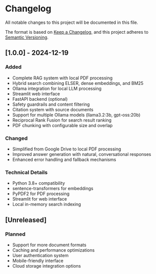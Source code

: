 # Changelog

All notable changes to this project will be documented in this file.

The format is based on [Keep a Changelog](https://keepachangelog.com/en/1.0.0/),
and this project adheres to [Semantic Versioning](https://semver.org/spec/v2.0.0.html).

## [1.0.0] - 2024-12-19

### Added
- Complete RAG system with local PDF processing
- Hybrid search combining ELSER, dense embeddings, and BM25
- Ollama integration for local LLM processing
- Streamlit web interface
- FastAPI backend (optional)
- Safety guardrails and content filtering
- Citation system with source documents
- Support for multiple Ollama models (llama3.2:3b, gpt-oss:20b)
- Reciprocal Rank Fusion for search result ranking
- PDF chunking with configurable size and overlap

### Changed
- Simplified from Google Drive to local PDF processing
- Improved answer generation with natural, conversational responses
- Enhanced error handling and fallback mechanisms

### Technical Details
- Python 3.8+ compatibility
- sentence-transformers for embeddings
- PyPDF2 for PDF processing
- Streamlit for web interface
- Local in-memory search indexing

## [Unreleased]

### Planned
- Support for more document formats
- Caching and performance optimizations
- User authentication system
- Mobile-friendly interface
- Cloud storage integration options

